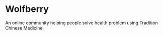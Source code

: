 # Wolfberry
An online community helping people solve health problem using Tradition Chinese Medicine
